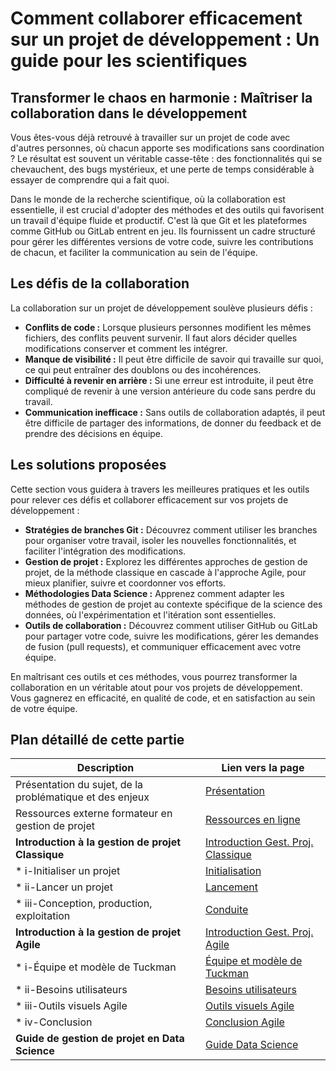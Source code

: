 # Comment collaborer efficacement sur un projet de développement : Un guide pour les scientifiques

## Transformer le chaos en harmonie : Maîtriser la collaboration dans le développement

Vous êtes-vous déjà retrouvé à travailler sur un projet de code avec d'autres personnes, où chacun apporte ses modifications sans coordination ? Le résultat est souvent un véritable casse-tête : des fonctionnalités qui se chevauchent, des bugs mystérieux, et une perte de temps considérable à essayer de comprendre qui a fait quoi.

Dans le monde de la recherche scientifique, où la collaboration est essentielle, il est crucial d'adopter des méthodes et des outils qui favorisent un travail d'équipe fluide et productif. C'est là que Git et les plateformes comme GitHub ou GitLab entrent en jeu. Ils fournissent un cadre structuré pour gérer les différentes versions de votre code, suivre les contributions de chacun, et faciliter la communication au sein de l'équipe.

## Les défis de la collaboration

La collaboration sur un projet de développement soulève plusieurs défis :

* **Conflits de code :** Lorsque plusieurs personnes modifient les mêmes fichiers, des conflits peuvent survenir. Il faut alors décider quelles modifications conserver et comment les intégrer.
* **Manque de visibilité :** Il peut être difficile de savoir qui travaille sur quoi, ce qui peut entraîner des doublons ou des incohérences.
* **Difficulté à revenir en arrière :** Si une erreur est introduite, il peut être compliqué de revenir à une version antérieure du code sans perdre du travail.
* **Communication inefficace :** Sans outils de collaboration adaptés, il peut être difficile de partager des informations, de donner du feedback et de prendre des décisions en équipe.

## Les solutions proposées

Cette section vous guidera à travers les meilleures pratiques et les outils pour relever ces défis et collaborer efficacement sur vos projets de développement :

* **Stratégies de branches Git :** Découvrez comment utiliser les branches pour organiser votre travail, isoler les nouvelles fonctionnalités, et faciliter l'intégration des modifications.
* **Gestion de projet :** Explorez les différentes approches de gestion de projet, de la méthode classique en cascade à l'approche Agile, pour mieux planifier, suivre et coordonner vos efforts.
* **Méthodologies Data Science :** Apprenez comment adapter les méthodes de gestion de projet au contexte spécifique de la science des données, où l'expérimentation et l'itération sont essentielles.
* **Outils de collaboration :** Découvrez comment utiliser GitHub ou GitLab pour partager votre code, suivre les modifications, gérer les demandes de fusion (pull requests), et communiquer efficacement avec votre équipe.

En maîtrisant ces outils et ces méthodes, vous pourrez transformer la collaboration en un véritable atout pour vos projets de développement. Vous gagnerez en efficacité, en qualité de code, et en satisfaction au sein de votre équipe.

## Plan détaillé de cette partie

| Description                                                            | Lien vers la page                                   |
|------------------------------------------------------------------------|-----------------------------------------------------|
| Présentation du sujet, de la problématique et des enjeux               | [Présentation](collab_procedure.md) |
| Ressources externe formateur en gestion de projet                      | [Ressources en ligne](project_management.md)  |
| **Introduction à la gestion de projet Classique**                      | [Introduction Gest. Proj. Classique](A-Classic_Project_Management.md) |
|    * i-Initialiser un projet                                           | [Initialisation](A-Classic_Project_Management/i-initialiser_projet.md)  |
|    * ii-Lancer un projet                                               | [Lancement](A-Classic_Project_Management/ii-lancer-projet.md) |
|    * iii-Conception, production, exploitation                          | [Conduite](A-Classic_Project_Management/iii-conception_production_exploitation.md)  |
| **Introduction à la gestion de projet Agile**                          | [Introduction Gest. Proj. Agile](B-Agile_Project_Management.md) |
|    * i-Équipe et modèle de Tuckman                                     | [Équipe et modèle de Tuckman](B-Agile_Project_Management/i-equipe_modele_tuckman.md)  |
|    * ii-Besoins utilisateurs                                           | [Besoins utilisateurs](B-Agile_Project_Management/ii-besoin_utilisateur.md) |
|    * iii-Outils visuels Agile                                          | [Outils visuels Agile](B-Agile_Project_Management/iii-outils_visuels_agile.md)  |
|    * iv-Conclusion                                                     | [Conclusion Agile](B-Agile_Project_Management/iv-conclusion.md) |
| **Guide de gestion de projet en Data Science**                         | [Guide Data Science](C-Data_Science_Project_Guide.md) |